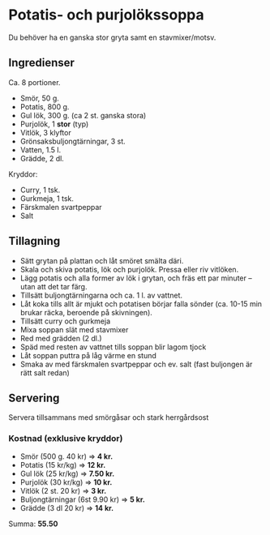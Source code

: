 # Potatis- och purjolökssoppa

Du behöver ha en ganska stor gryta samt en stavmixer/motsv.

## Ingredienser

Ca. 8 portioner.

* Smör, 50 g.
* Potatis, 800 g.
* Gul lök, 300 g. (ca 2 st. ganska stora)
* Purjolök, 1 **stor** (typ)
* Vitlök, 3 klyftor
* Grönsaksbuljongtärningar, 3 st.
* Vatten, 1.5 l.
* Grädde, 2 dl.

Kryddor:

* Curry, 1 tsk.
* Gurkmeja, 1 tsk.
* Färskmalen svartpeppar
* Salt


## Tillagning

* Sätt grytan på plattan och låt smöret smälta däri.
* Skala och skiva potatis, lök och purjolök.  Pressa eller riv vitlöken.
* Lägg potatis och alla former av lök i grytan, och fräs ett par minuter – utan att det tar färg.
* Tillsätt buljongtärningarna och ca. 1 l. av vattnet.
* Låt koka tills allt är mjukt och potatisen börjar falla sönder (ca. 10-15 min brukar räcka, beroende på skivningen).
* Tillsätt curry och gurkmeja
* Mixa soppan slät med stavmixer
* Red med grädden (2 dl.)
* Späd med resten av vattnet tills soppan blir lagom tjock
* Låt soppan puttra på låg värme en stund
* Smaka av med färskmalen svartpeppar och ev. salt (fast buljongen är rätt salt redan)

## Servering

Servera tillsammans med smörgåsar och stark herrgårdsost


### Kostnad (exklusive kryddor)

* Smör (500 g. 40 kr) => **4 kr.**
* Potatis (15 kr/kg)  => **12 kr.**
* Gul lök (25 kr/kg) => **7.50 kr.**
* Purjolök (30 kr/kg) => **10 kr.**
* Vitlök (2 st. 20 kr) => **3 kr.**
* Buljongtärningar (6st 9.90 kr) => **5 kr.**
* Grädde (3 dl 20 kr) => **14 kr.**

Summa: **55.50**
